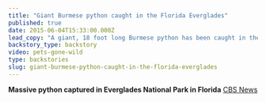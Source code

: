 ```yaml
---
title: "Giant Burmese python caught in the Florida Everglades"
published: true
date: 2015-06-04T15:33:00.000Z
lead_copy: "A giant, 18 foot long Burmese python has been caught in the FL Everglades. Watch *Pets Gone Wild* for the backstory. "
backstory_type: backstory
video: pets-gone-wild
type: backstories
slug: giant-burmese-python-caught-in-the-florida-everglades
---
```


**Massive python captured in Everglades National Park in Florida**
[CBS News](http://www.cbsnews.com/news/massive-python-snake-captured-everglades-national-park-florida/)


